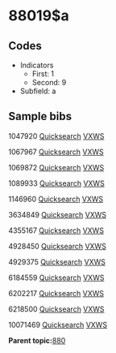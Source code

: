 # 88019$a

## Codes

-   Indicators
    -   First: 1
    -   Second: 9
-   Subfield: a

## Sample bibs

1047920 [Quicksearch](https://search.library.yale.edu/catalog/1047920) [VXWS](http://prodorbis.library.yale.edu:7014/vxws/GetHoldingsService?bibId=1047920)

1067967 [Quicksearch](https://search.library.yale.edu/catalog/1067967) [VXWS](http://prodorbis.library.yale.edu:7014/vxws/GetHoldingsService?bibId=1067967)

1069872 [Quicksearch](https://search.library.yale.edu/catalog/1069872) [VXWS](http://prodorbis.library.yale.edu:7014/vxws/GetHoldingsService?bibId=1069872)

1089933 [Quicksearch](https://search.library.yale.edu/catalog/1089933) [VXWS](http://prodorbis.library.yale.edu:7014/vxws/GetHoldingsService?bibId=1089933)

1146960 [Quicksearch](https://search.library.yale.edu/catalog/1146960) [VXWS](http://prodorbis.library.yale.edu:7014/vxws/GetHoldingsService?bibId=1146960)

3634849 [Quicksearch](https://search.library.yale.edu/catalog/3634849) [VXWS](http://prodorbis.library.yale.edu:7014/vxws/GetHoldingsService?bibId=3634849)

4355167 [Quicksearch](https://search.library.yale.edu/catalog/4355167) [VXWS](http://prodorbis.library.yale.edu:7014/vxws/GetHoldingsService?bibId=4355167)

4928450 [Quicksearch](https://search.library.yale.edu/catalog/4928450) [VXWS](http://prodorbis.library.yale.edu:7014/vxws/GetHoldingsService?bibId=4928450)

4929375 [Quicksearch](https://search.library.yale.edu/catalog/4929375) [VXWS](http://prodorbis.library.yale.edu:7014/vxws/GetHoldingsService?bibId=4929375)

6184559 [Quicksearch](https://search.library.yale.edu/catalog/6184559) [VXWS](http://prodorbis.library.yale.edu:7014/vxws/GetHoldingsService?bibId=6184559)

6202217 [Quicksearch](https://search.library.yale.edu/catalog/6202217) [VXWS](http://prodorbis.library.yale.edu:7014/vxws/GetHoldingsService?bibId=6202217)

6218500 [Quicksearch](https://search.library.yale.edu/catalog/6218500) [VXWS](http://prodorbis.library.yale.edu:7014/vxws/GetHoldingsService?bibId=6218500)

10071469 [Quicksearch](https://search.library.yale.edu/catalog/10071469) [VXWS](http://prodorbis.library.yale.edu:7014/vxws/GetHoldingsService?bibId=10071469)

**Parent topic:**[880](../../tags/880/880.md)

